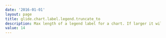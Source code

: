 ```yaml
---
date: '2016-01-01'
layout: page
title: glide.chart.label.legend.truncate_to
description: Max length of a legend label for a chart. If larger it will be truncated and ... will be appended 
value: 14 
---
```

